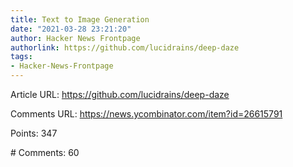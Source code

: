 ```yaml
---
title: Text to Image Generation
date: "2021-03-28 23:21:20"
author: Hacker News Frontpage
authorlink: https://github.com/lucidrains/deep-daze
tags:
- Hacker-News-Frontpage
---
```


<p>Article URL: <a href="https://github.com/lucidrains/deep-daze">https://github.com/lucidrains/deep-daze</a></p>
<p>Comments URL: <a href="https://news.ycombinator.com/item?id=26615791">https://news.ycombinator.com/item?id=26615791</a></p>
<p>Points: 347</p>
<p># Comments: 60</p>
